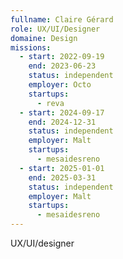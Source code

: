 ```yaml
---
fullname: Claire Gérard
role: UX/UI/Designer
domaine: Design
missions:
  - start: 2022-09-19
    end: 2023-06-23
    status: independent
    employer: Octo
    startups:
      - reva
  - start: 2024-09-17
    end: 2024-12-31
    status: independent
    employer: Malt
    startups:
      - mesaidesreno
  - start: 2025-01-01
    end: 2025-03-31
    status: independent
    employer: Malt
    startups:
      - mesaidesreno
---
```

UX/UI/designer